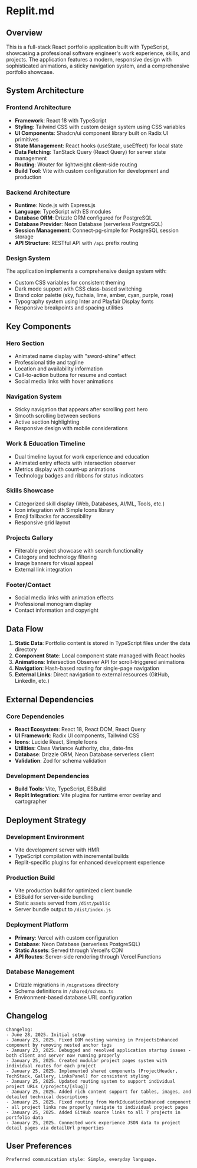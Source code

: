 # Replit.md

## Overview

This is a full-stack React portfolio application built with TypeScript, showcasing a professional software engineer's work experience, skills, and projects. The application features a modern, responsive design with sophisticated animations, a sticky navigation system, and a comprehensive portfolio showcase.

## System Architecture

### Frontend Architecture
- **Framework**: React 18 with TypeScript
- **Styling**: Tailwind CSS with custom design system using CSS variables
- **UI Components**: Shadcn/ui component library built on Radix UI primitives
- **State Management**: React hooks (useState, useEffect) for local state
- **Data Fetching**: TanStack Query (React Query) for server state management
- **Routing**: Wouter for lightweight client-side routing
- **Build Tool**: Vite with custom configuration for development and production

### Backend Architecture
- **Runtime**: Node.js with Express.js
- **Language**: TypeScript with ES modules
- **Database ORM**: Drizzle ORM configured for PostgreSQL
- **Database Provider**: Neon Database (serverless PostgreSQL)
- **Session Management**: Connect-pg-simple for PostgreSQL session storage
- **API Structure**: RESTful API with `/api` prefix routing

### Design System
The application implements a comprehensive design system with:
- Custom CSS variables for consistent theming
- Dark mode support with CSS class-based switching
- Brand color palette (sky, fuchsia, lime, amber, cyan, purple, rose)
- Typography system using Inter and Playfair Display fonts
- Responsive breakpoints and spacing utilities

## Key Components

### Hero Section
- Animated name display with "sword-shine" effect
- Professional title and tagline
- Location and availability information
- Call-to-action buttons for resume and contact
- Social media links with hover animations

### Navigation System
- Sticky navigation that appears after scrolling past hero
- Smooth scrolling between sections
- Active section highlighting
- Responsive design with mobile considerations

### Work & Education Timeline
- Dual timeline layout for work experience and education
- Animated entry effects with intersection observer
- Metrics display with count-up animations
- Technology badges and ribbons for status indicators

### Skills Showcase
- Categorized skill display (Web, Databases, AI/ML, Tools, etc.)
- Icon integration with Simple Icons library
- Emoji fallbacks for accessibility
- Responsive grid layout

### Projects Gallery
- Filterable project showcase with search functionality
- Category and technology filtering
- Image banners for visual appeal
- External link integration

### Footer/Contact
- Social media links with animation effects
- Professional monogram display
- Contact information and copyright

## Data Flow

1. **Static Data**: Portfolio content is stored in TypeScript files under the data directory
2. **Component State**: Local component state managed with React hooks
3. **Animations**: Intersection Observer API for scroll-triggered animations
4. **Navigation**: Hash-based routing for single-page navigation
5. **External Links**: Direct navigation to external resources (GitHub, LinkedIn, etc.)

## External Dependencies

### Core Dependencies
- **React Ecosystem**: React 18, React DOM, React Query
- **UI Framework**: Radix UI components, Tailwind CSS
- **Icons**: Lucide React, Simple Icons
- **Utilities**: Class Variance Authority, clsx, date-fns
- **Database**: Drizzle ORM, Neon Database serverless client
- **Validation**: Zod for schema validation

### Development Dependencies
- **Build Tools**: Vite, TypeScript, ESBuild
- **Replit Integration**: Vite plugins for runtime error overlay and cartographer

## Deployment Strategy

### Development Environment
- Vite development server with HMR
- TypeScript compilation with incremental builds
- Replit-specific plugins for enhanced development experience

### Production Build
- Vite production build for optimized client bundle
- ESBuild for server-side bundling
- Static assets served from `/dist/public`
- Server bundle output to `/dist/index.js`

### Deployment Platform
- **Primary**: Vercel with custom configuration
- **Database**: Neon Database (serverless PostgreSQL)
- **Static Assets**: Served through Vercel's CDN
- **API Routes**: Server-side rendering through Vercel Functions

### Database Management
- Drizzle migrations in `/migrations` directory
- Schema definitions in `/shared/schema.ts`
- Environment-based database URL configuration

## Changelog

```
Changelog:
- June 28, 2025. Initial setup
- January 23, 2025. Fixed DOM nesting warning in ProjectsEnhanced component by removing nested anchor tags
- January 23, 2025. Debugged and resolved application startup issues - both client and server now running properly
- January 25, 2025. Created modular project pages system with individual routes for each project
- January 25, 2025. Implemented shared components (ProjectHeader, TechStack, Gallery, LinksPanel) for consistent styling
- January 25, 2025. Updated routing system to support individual project URLs (/projects/[slug])
- January 25, 2025. Added rich content support for tables, images, and detailed technical descriptions
- January 25, 2025. Fixed routing from WorkEducationEnhanced component - all project links now properly navigate to individual project pages
- January 25, 2025. Added GitHub source links to all 7 projects in portfolio data
- January 25, 2025. Connected work experience JSON data to project detail pages via detailUrl properties
```

## User Preferences

```
Preferred communication style: Simple, everyday language.
```